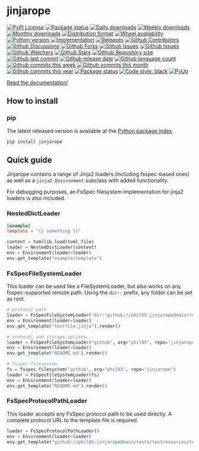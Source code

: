 # jinjarope

[![PyPI License](https://img.shields.io/pypi/l/jinjarope.svg)](https://pypi.org/project/jinjarope/)
[![Package status](https://img.shields.io/pypi/status/jinjarope.svg)](https://pypi.org/project/jinjarope/)
[![Daily downloads](https://img.shields.io/pypi/dd/jinjarope.svg)](https://pypi.org/project/jinjarope/)
[![Weekly downloads](https://img.shields.io/pypi/dw/jinjarope.svg)](https://pypi.org/project/jinjarope/)
[![Monthly downloads](https://img.shields.io/pypi/dm/jinjarope.svg)](https://pypi.org/project/jinjarope/)
[![Distribution format](https://img.shields.io/pypi/format/jinjarope.svg)](https://pypi.org/project/jinjarope/)
[![Wheel availability](https://img.shields.io/pypi/wheel/jinjarope.svg)](https://pypi.org/project/jinjarope/)
[![Python version](https://img.shields.io/pypi/pyversions/jinjarope.svg)](https://pypi.org/project/jinjarope/)
[![Implementation](https://img.shields.io/pypi/implementation/jinjarope.svg)](https://pypi.org/project/jinjarope/)
[![Releases](https://img.shields.io/github/downloads/phil65/jinjarope/total.svg)](https://github.com/phil65/jinjarope/releases)
[![Github Contributors](https://img.shields.io/github/contributors/phil65/jinjarope)](https://github.com/phil65/jinjarope/graphs/contributors)
[![Github Discussions](https://img.shields.io/github/discussions/phil65/jinjarope)](https://github.com/phil65/jinjarope/discussions)
[![Github Forks](https://img.shields.io/github/forks/phil65/jinjarope)](https://github.com/phil65/jinjarope/forks)
[![Github Issues](https://img.shields.io/github/issues/phil65/jinjarope)](https://github.com/phil65/jinjarope/issues)
[![Github Issues](https://img.shields.io/github/issues-pr/phil65/jinjarope)](https://github.com/phil65/jinjarope/pulls)
[![Github Watchers](https://img.shields.io/github/watchers/phil65/jinjarope)](https://github.com/phil65/jinjarope/watchers)
[![Github Stars](https://img.shields.io/github/stars/phil65/jinjarope)](https://github.com/phil65/jinjarope/stars)
[![Github Repository size](https://img.shields.io/github/repo-size/phil65/jinjarope)](https://github.com/phil65/jinjarope)
[![Github last commit](https://img.shields.io/github/last-commit/phil65/jinjarope)](https://github.com/phil65/jinjarope/commits)
[![Github release date](https://img.shields.io/github/release-date/phil65/jinjarope)](https://github.com/phil65/jinjarope/releases)
[![Github language count](https://img.shields.io/github/languages/count/phil65/jinjarope)](https://github.com/phil65/jinjarope)
[![Github commits this week](https://img.shields.io/github/commit-activity/w/phil65/jinjarope)](https://github.com/phil65/jinjarope)
[![Github commits this month](https://img.shields.io/github/commit-activity/m/phil65/jinjarope)](https://github.com/phil65/jinjarope)
[![Github commits this year](https://img.shields.io/github/commit-activity/y/phil65/jinjarope)](https://github.com/phil65/jinjarope)
[![Package status](https://codecov.io/gh/phil65/jinjarope/branch/main/graph/badge.svg)](https://codecov.io/gh/phil65/jinjarope/)
[![Code style: black](https://img.shields.io/badge/code%20style-black-000000.svg)](https://github.com/psf/black)
[![PyUp](https://pyup.io/repos/github/phil65/jinjarope/shield.svg)](https://pyup.io/repos/github/phil65/jinjarope/)

[Read the documentation!](https://phil65.github.io/jinjarope/)

## How to install

### pip

The latest released version is available at the [Python package index](https://pypi.org/project/mknodes).

``` py
pip install jinjarope
```


## Quick guide

Jinjarope contains a range of Jinja2 loaders (including fsspec-based ones) as well as a `jinja2.Environment` subclass with added functionality.

For debugging purposes, an FsSpec filesystem implementation for jinja2 loaders is also included.



### NestedDictLoader

``` toml
[example]
template = "{{ something }}"
```
``` py
content = tomllib.load(toml_file)
loader = NestedDictLoader(content)
env = Environment(loader=loader)
env.get_template("example/template")
```


### FsSpecFileSystemLoader

This loader can be used like a FileSystemLoader, but also works on any fsspec-supported
remote path.
Using the `dir::` prefix, any folder can be set as root.

``` py
# protocol path
loader = FsSpecFileSystemLoader("dir::github://phil65:jinjarope@main/tests/testresources")
env = Environment(loader=loader)
env.get_template("testfile.jinja").render()

# protocol and storage options
loader = FsSpecFileSystemLoader("github", org="phil65", repo="jinjarope")
env = Environment(loader=loader)
env.get_template("README.md").render()

# fsspec filesystem
fs = fsspec.filesystem("github", org="phil65", repo="jinjarope")
loader = FsSpecFileSystemLoader(fs)
env = Environment(loader=loader)
env.get_template("README.md").render()
```


### FsSpecProtocolPathLoader

This loader accepts any FsSpec protocol path to be used directly.
A complete protocol URL to the template file is required.

``` py
loader = FsSpecProtocolPathLoader()
env = Environment(loader=loader)
env.get_template("github://phil65:jinjarope@main/tests/testresources/testfile.jinja").render()
```
